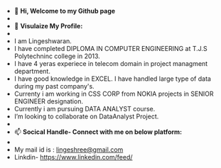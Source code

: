 - 👋 **Hi, Welcome to my Github page**
- 
- 👀 **Visulaize My Profile:**
- 
- I am Lingeshwaran.
- I have completed DIPLOMA IN COMPUTER ENGINEERING at T.J.S Polytechninc college in 2013.
- I have 4 yeras experiece in telecom domain in project managment department. 
- I have good knowledge in EXCEL. I have handled large type of data during my past company's.
- Currenty i am working in CSS CORP from NOKIA projects in SENIOR ENGINEER designation.
- Currently i am pursuing DATA ANALYST course. 
- I’m looking to collaborate on DataAnalyst Project.
-
-  📫  **Socical Handle- Connect with me on below platform:**
-  
-  My mail id is : lingeshree@gmail.com
-  Linkdin- https://www.linkedin.com/feed/





<!---
Lingeshree/Lingeshree is a ✨ special ✨ repository because its `README.md` (this file) appears on your GitHub profile.
You can click the Preview link to take a look at your changes.
--->
